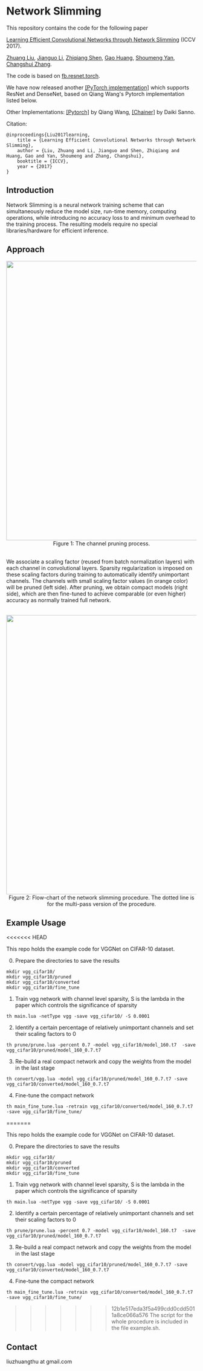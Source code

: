 # Network Slimming

This repository contains the code for the following paper 

[Learning Efficient Convolutional Networks through Network Slimming](http://openaccess.thecvf.com/content_ICCV_2017/papers/Liu_Learning_Efficient_Convolutional_ICCV_2017_paper.pdf) (ICCV 2017).

[Zhuang Liu](https://liuzhuang13.github.io/), [Jianguo Li](https://sites.google.com/site/leeplus/), [Zhiqiang Shen](http://zhiqiangshen.com), [Gao Huang](http://www.cs.cornell.edu/~gaohuang/), [Shoumeng Yan](https://scholar.google.com/citations?user=f0BtDUQAAAAJ&hl=en), [Changshui Zhang](http://bigeye.au.tsinghua.edu.cn/english/Introduction.html).

The code is based on [fb.resnet.torch](https://github.com/facebook/fb.resnet.torch).

We have now released another [[PyTorch implementation]](https://github.com/Eric-mingjie/network-slimming) which supports ResNet and DenseNet, based on Qiang Wang's Pytorch implementation listed below.

Other Implementations:
[[Pytorch]](https://github.com/foolwood/pytorch-slimming) by Qiang Wang, [[Chainer]](https://github.com/dsanno/chainer-slimming) by Daiki Sanno.


Citation:

	@inproceedings{Liu2017learning,
		title = {Learning Efficient Convolutional Networks through Network Slimming},
		author = {Liu, Zhuang and Li, Jianguo and Shen, Zhiqiang and Huang, Gao and Yan, Shoumeng and Zhang, Changshui},
		booktitle = {ICCV},
		year = {2017}
	}

## Introduction


Network Slimming is a neural network training scheme that can simultaneously reduce the model size, run-time memory, computing operations, while introducing no accuracy loss to and minimum overhead to the training process. The resulting models require no special libraries/hardware for efficient inference.



## Approach
<div align=center>
<img src="https://user-images.githubusercontent.com/8370623/29604272-d56a73f4-879b-11e7-80ea-0702de6bd584.jpg" width="740">
</div>

<div align=center>
Figure 1:
 The channel pruning process.
</div> 


<br>

We associate a scaling factor (reused from batch normalization layers) with each channel in convolutional layers. Sparsity
regularization is imposed on these scaling factors during training to automatically identify unimportant channels. The channels with small
scaling factor values (in orange color) will be pruned (left side). After pruning, we obtain compact models (right side), which are then
fine-tuned to achieve comparable (or even higher) accuracy as normally trained full network.

<br>


<div align=center>
<img src="https://user-images.githubusercontent.com/8370623/29604357-18f3ce18-879c-11e7-9204-8ee86f5e7245.jpg" width="740">
</div>

<div align=center>
Figure 2: Flow-chart of the network slimming procedure. The dotted line is for the multi-pass version of the procedure.
</div> 


## Example Usage
<<<<<<< HEAD
  
  
This repo holds the example code for VGGNet on CIFAR-10 dataset. 

0. Prepare the directories to save the results

```
mkdir vgg_cifar10/
mkdir vgg_cifar10/pruned
mkdir vgg_cifar10/converted
mkdir vgg_cifar10/fine_tune
```
1. Train vgg network with channel level sparsity, S is the lambda in the paper which controls the significance of sparsity

```
th main.lua -netType vgg -save vgg_cifar10/ -S 0.0001
```
 2. Identify a certain percentage of relatively unimportant channels and set their scaling factors to 0

```
th prune/prune.lua -percent 0.7 -model vgg_cifar10/model_160.t7  -save vgg_cifar10/pruned/model_160_0.7.t7
```
 3. Re-build a real compact network and copy the weights from the model in the last stage

```
th convert/vgg.lua -model vgg_cifar10/pruned/model_160_0.7.t7 -save vgg_cifar10/converted/model_160_0.7.t7
```
 4. Fine-tune the compact network
 
```
th main_fine_tune.lua -retrain vgg_cifar10/converted/model_160_0.7.t7 -save vgg_cifar10/fine_tune/
```

=======
  
This repo holds the example code for VGGNet on CIFAR-10 dataset. 

0. Prepare the directories to save the results

```
mkdir vgg_cifar10/
mkdir vgg_cifar10/pruned
mkdir vgg_cifar10/converted
mkdir vgg_cifar10/fine_tune
```
1. Train vgg network with channel level sparsity, S is the lambda in the paper which controls the significance of sparsity

```
th main.lua -netType vgg -save vgg_cifar10/ -S 0.0001
```
 2. Identify a certain percentage of relatively unimportant channels and set their scaling factors to 0

```
th prune/prune.lua -percent 0.7 -model vgg_cifar10/model_160.t7  -save vgg_cifar10/pruned/model_160_0.7.t7
```
 3. Re-build a real compact network and copy the weights from the model in the last stage

```
th convert/vgg.lua -model vgg_cifar10/pruned/model_160_0.7.t7 -save vgg_cifar10/converted/model_160_0.7.t7
```
 4. Fine-tune the compact network
 
```
th main_fine_tune.lua -retrain vgg_cifar10/converted/model_160_0.7.t7 -save vgg_cifar10/fine_tune/
```

>>>>>>> 12b1e517eda3f5a499cdd0cdd5011a8ce066a576
The script for the whole procedure is included in the file example.sh.

## Contact
liuzhuangthu at gmail.com





